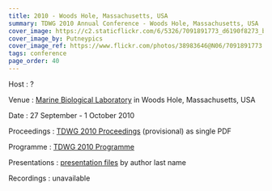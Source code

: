 ```yaml
---
title: 2010 - Woods Hole, Massachusetts, USA
summary: TDWG 2010 Annual Conference - Woods Hole, Massachusetts, USA
cover_image: https://c2.staticflickr.com/6/5326/7091891773_d6190f8273_b.jpg
cover_image_by: Putneypics
cover_image_ref: https://www.flickr.com/photos/38983646@N06/7091891773
tags: conference
page_order: 40
---
```


Host
: ?

Venue
: [Marine Biological Laboratory](http://www.mbl.edu/) in Woods Hole, Massachusetts, USA

Date
: 27 September - 1 October 2010

Proceedings
: [TDWG 2010 Proceedings](https://static.tdwg.org/conferences/2010/tdwg_2010_pre-proceedings.pdf) (provisional) as single PDF

Programme
: [TDWG 2010 Programme](https://static.tdwg.org/conferences/2010/tdwg_2010_programme.pdf)

Presentations
: [presentation files](https://static.tdwg.org/conferences/2010/presentations/) by author last name

Recordings
: unavailable
